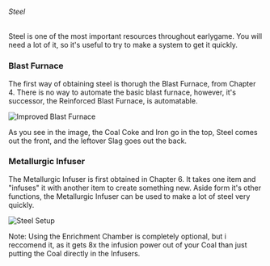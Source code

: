 ###### Steel

Steel is one of the most important resources throughout earlygame. You will need a lot of it, so it's useful to try to make a system to get it quickly.

### Blast Furnace

The first way of obtaining steel is thorugh the Blast Furnace, from Chapter 4. There is no way to automate the basic blast furnace, however, it's successor, the Reinforced Blast Furnace, is automatable.

![Improved Blast Furnace](/files/Steel/blastfurnace.png)

As you see in the image, the Coal Coke and Iron go in the top, Steel comes out the front, and the leftover Slag goes out the back.

### Metallurgic Infuser

The Metallurgic Infuser is first obtained in Chapter 6. It takes one item and "infuses" it with another item to create something new. Aside form it's other functions, the Metallurgic Infuser can be used to make a lot of steel very quickly.

![Steel Setup](/files/Steel/infusionsetup.png)

Note: Using the Enrichment Chamber is completely optional, but i reccomend it, as it gets 8x the infusion power out of your Coal than just putting the Coal directly in the Infusers.